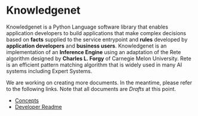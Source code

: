 # Knowledgenet
Knowledgenet is a Python Language software library that enables application developers to build applications that make complex decisions based on **facts** supplied to the service entrypoint and **rules** developed by **application developers** and **business users**. Knowledgenet is an implementation of an **Inference Engine** using an adaptation of the Rete algorithm designed by **Charles L. Forgy** of Carnegie Melon University. Rete is an efficient pattern matching algorithm that is widely used in many AI systems including Expert Systems.

We are working on creating more documents. In the meantime, please refer to the following links. Note that all documents are *Drafts* at this point.
- [Concepts](/doc/concepts.md)
- [Developer Readme](/doc/readme-development.md)


